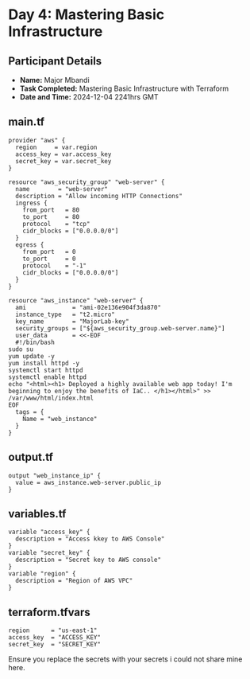 # Day 4: Mastering Basic Infrastructure

## Participant Details
- **Name:** Major Mbandi
- **Task Completed:** Mastering Basic Infrastructure with Terraform
- **Date and Time:** 2024-12-04 2241hrs GMT

##   main.tf
```
provider "aws" {
  region     = var.region
  access_key = var.access_key
  secret_key = var.secret_key
}

resource "aws_security_group" "web-server" {
  name        = "web-server"
  description = "Allow incoming HTTP Connections"
  ingress {
    from_port   = 80
    to_port     = 80
    protocol    = "tcp"
    cidr_blocks = ["0.0.0.0/0"]
  }
  egress {
    from_port   = 0
    to_port     = 0
    protocol    = "-1"
    cidr_blocks = ["0.0.0.0/0"]
  }
}

resource "aws_instance" "web-server" {
  ami             = "ami-02e136e904f3da870"
  instance_type   = "t2.micro"
  key_name        = "MajorLab-key"
  security_groups = ["${aws_security_group.web-server.name}"]
  user_data       = <<-EOF
  #!/bin/bash
sudo su
yum update -y
yum install httpd -y
systemctl start httpd
systemctl enable httpd
echo "<html><h1> Deployed a highly available web app today! I'm beginning to enjoy the benefits of IaC.. </h1></html>" >> /var/www/html/index.html
EOF
  tags = {
    Name = "web_instance"
  }
}

```

## output.tf
```
output "web_instance_ip" {
  value = aws_instance.web-server.public_ip
}
```

## variables.tf
```
variable "access_key" {
  description = "Access kkey to AWS Console"
}
variable "secret_key" {
  description = "Secret key to AWS console"
}
variable "region" {
  description = "Region of AWS VPC"
}
```

## terraform.tfvars
```
region      = "us-east-1"
access_key  = "ACCESS_KEY"
secret_key  = "SECRET_KEY"
```
Ensure you replace the secrets with your secrets i could not share mine here.
